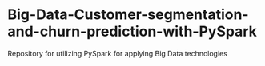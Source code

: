# Big-Data-Customer-segmentation-and-churn-prediction-with-PySpark
Repository for utilizing PySpark for applying Big Data technologies
